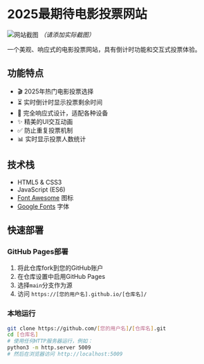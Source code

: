 # 2025最期待电影投票网站

![网站截图](screenshot.png) *（请添加实际截图）*

一个美观、响应式的电影投票网站，具有倒计时功能和交互式投票体验。

## 功能特点

- 🎬 2025年热门电影投票选择
- ⏳ 实时倒计时显示投票剩余时间
- 📱 完全响应式设计，适配各种设备
- ✨ 精美的UI交互动画
- ✅ 防止重复投票机制
- 📊 实时显示投票人数统计

## 技术栈

- HTML5 & CSS3
- JavaScript (ES6)
- [Font Awesome](https://fontawesome.com/) 图标
- [Google Fonts](https://fonts.google.com/) 字体

## 快速部署

### GitHub Pages部署

1. 将此仓库fork到您的GitHub账户
2. 在仓库设置中启用GitHub Pages
3. 选择`main`分支作为源
4. 访问 `https://[您的用户名].github.io/[仓库名]/`

### 本地运行

```bash
git clone https://github.com/[您的用户名]/[仓库名].git
cd [仓库名]
# 使用任何HTTP服务器运行，例如：
python3 -m http.server 5009
# 然后在浏览器访问 http://localhost:5009
